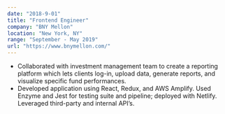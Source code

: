 ```yaml
---
date: "2018-9-01"
title: "Frontend Engineer"
company: "BNY Mellon"
location: "New York, NY"
range: "September - May 2019"
url: "https://www.bnymellon.com/"
---
```


- Collaborated with investment management team to create a reporting platform which lets clients log-in, upload data, generate reports, and visualize specific fund performances.
- Developed application using React, Redux, and AWS Amplify. Used Enzyme and Jest for testing suite and pipeline; deployed with Netlify. Leveraged third-party and internal API’s.
